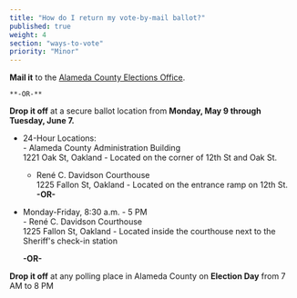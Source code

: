 ```yaml
---
title: "How do I return my vote-by-mail ballot?"
published: true
weight: 4
section: "ways-to-vote"
priority: "Minor"
---
```

**Mail it** to the [Alameda County Elections Office](#section-election-office-contact).  

	**-OR-**  
	
**Drop it off** at a secure ballot location from **Monday, May 9 through Tuesday, June 7.**  
- 24-Hour Locations:  
    	- Alameda County Administration Building  
	1221 Oak St, Oakland - Located on the corner of 12th St and Oak St.
	- René C. Davidson Courthouse  
        1225 Fallon St, Oakland - Located on the entrance ramp on 12th St.  
	**-OR-**  
- Monday-Friday, 8:30 a.m. - 5 PM  
       - René C. Davidson Courthouse  
        1225 Fallon St, Oakland - Located inside the courthouse next to the Sheriff's check-in station  

	**-OR-**  
	
**Drop it off** at any polling place in Alameda County on **Election Day** from 7 AM to 8 PM  
